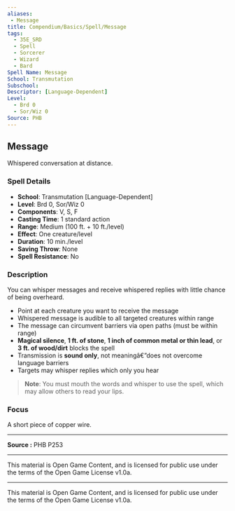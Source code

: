 ```yaml
---
aliases:
 - Message
title: Compendium/Basics/Spell/Message
tags:  
  - 35E_SRD  
  - Spell  
  - Sorcerer  
  - Wizard  
  - Bard  
Spell Name: Message
School: Transmutation
Subschool: 
Descriptor: [Language-Dependent]
Level:  
  - Brd 0  
  - Sor/Wiz 0  
Source: PHB
---
```


## Message

Whispered conversation at distance.

### Spell Details

- **School**: Transmutation [Language-Dependent]  
- **Level**: Brd 0, Sor/Wiz 0  
- **Components**: V, S, F  
- **Casting Time**: 1 standard action  
- **Range**: Medium (100 ft. + 10 ft./level)  
- **Effect**: One creature/level  
- **Duration**: 10 min./level  
- **Saving Throw**: None  
- **Spell Resistance**: No  

### Description

You can whisper messages and receive whispered replies with little chance of being overheard.

- Point at each creature you want to receive the message  
- Whispered message is audible to all targeted creatures within range  
- The message can circumvent barriers via open paths (must be within range)  
- **Magical silence**, **1 ft. of stone**, **1 inch of common metal or thin lead**, or **3 ft. of wood/dirt** blocks the spell  
- Transmission is **sound only**, not meaningâ€”does not overcome language barriers  
- Targets may whisper replies which only you hear

> **Note**: You must mouth the words and whisper to use the spell, which may allow others to read your lips.

### Focus

A short piece of copper wire.

---

**Source :** PHB P253

---

This material is Open Game Content, and is licensed for public use under  
the terms of the Open Game License v1.0a.

---

This material is Open Game Content, and is licensed for public use under the terms of the Open Game License v1.0a.

